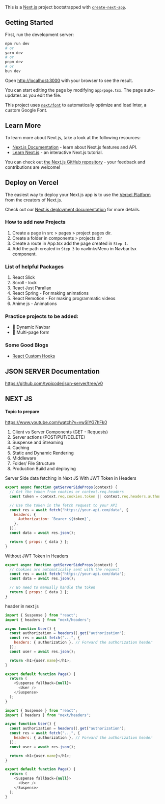 This is a [Next.js](https://nextjs.org/) project bootstrapped with [`create-next-app`](https://github.com/vercel/next.js/tree/canary/packages/create-next-app).

## Getting Started

First, run the development server:

```bash
npm run dev
# or
yarn dev
# or
pnpm dev
# or
bun dev
```

Open [http://localhost:3000](http://localhost:3000) with your browser to see the result.

You can start editing the page by modifying `app/page.tsx`. The page auto-updates as you edit the file.

This project uses [`next/font`](https://nextjs.org/docs/basic-features/font-optimization) to automatically optimize and load Inter, a custom Google Font.

## Learn More

To learn more about Next.js, take a look at the following resources:

- [Next.js Documentation](https://nextjs.org/docs) - learn about Next.js features and API.
- [Learn Next.js](https://nextjs.org/learn) - an interactive Next.js tutorial.

You can check out [the Next.js GitHub repository](https://github.com/vercel/next.js/) - your feedback and contributions are welcome!

## Deploy on Vercel

The easiest way to deploy your Next.js app is to use the [Vercel Platform](https://vercel.com/new?utm_medium=default-template&filter=next.js&utm_source=create-next-app&utm_campaign=create-next-app-readme) from the creators of Next.js.

Check out our [Next.js deployment documentation](https://nextjs.org/docs/deployment) for more details.

### How to add new Projects

1. Create a page in src > pages > project pages dir.
2. Create a folder in components > projects dir
3. Create a route in App.tsx add the page created in `Step 1`.
4. Add the path created in `Step 3` to navlinksMenu in Navbar.tsx component.

### List of helpful Packages

1. React Slick
2. Scroll - lock
3. React Just Parallax
4. React Spring - For making animations
5. React Remotion - For making programmatic videos
6. Anime js - Animations

### Practice projects to be added:

- 🔳 Dynamic Navbar
- 🔳 Multi-page form

### Some Good Blogs

- [React Custom Hooks](https://dev.to/arafat4693/15-useful-react-custom-hooks-that-you-can-use-in-any-project-2ll8)

## JSON SERVER Documentation

https://github.com/typicode/json-server/tree/v0

###

## NEXT JS

#### Topic to prepare

https://www.youtube.com/watch?v=vwSlYG7hFk0

1. Client vs Server Components (GET - Requests)
2. Server actions (POST/PUT/DELETE)
3. Suspense and Streaming
4. Caching
5. Static and Dynamic Rendering
6. Middleware
7. Folder/ File Structure
8. Production Build and deploying

Server Side data fetching in Next JS
With JWT Token in Headers

```js
export async function getServerSideProps(context) {
  // Get the token from cookies or context.req.headers
  const token = context.req.cookies.token || context.req.headers.authorization;

  // Use the token in the fetch request to your API
  const res = await fetch("https://your-api.com/data", {
    headers: {
      Authorization: `Bearer ${token}`,
    },
  });
  const data = await res.json();

  return { props: { data } };
}
```

Without JWT Token in Headers

```js
export async function getServerSideProps(context) {
  // Cookies are automatically sent with the request
  const res = await fetch("https://your-api.com/data");
  const data = await res.json();

  // No need to manually handle the token
  return { props: { data } };
}
```

header in next js

```js
import { Suspense } from "react";
import { headers } from "next/headers";

async function User() {
  const authorization = headers().get("authorization");
  const res = await fetch("...", {
    headers: { authorization }, // Forward the authorization header
  });
  const user = await res.json();

  return <h1>{user.name}</h1>;
}

export default function Page() {
  return (
    <Suspense fallback={null}>
      <User />
    </Suspense>
  );
}
```

```js
import { Suspense } from "react";
import { headers } from "next/headers";

async function User() {
  const authorization = headers().get("authorization");
  const res = await fetch("...", {
    headers: { authorization }, // Forward the authorization header
  });
  const user = await res.json();

  return <h1>{user.name}</h1>;
}

export default function Page() {
  return (
    <Suspense fallback={null}>
      <User />
    </Suspense>
  );
}
```
